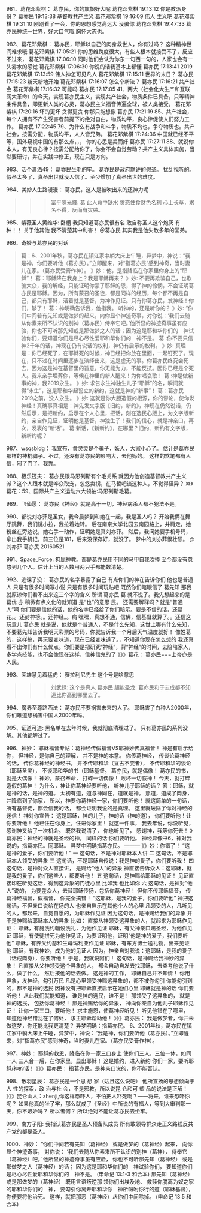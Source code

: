 981、葛花邓紫棋：    葛亦民，你的旗帜好大呢
葛花邓紫棋 19:13:12
你是教派身份？
葛亦民 19:13:38
基督教共产主义
葛花邓紫棋  19:16:09
伟人 主义吧
葛花邓紫棋  19:31:10
刚刚看了一会，你的思想感觉高远大
没骗你
葛花邓紫棋  19:47:33
葛亦民神统一世界，好大口气哦
胸怀大志也。

982、葛花邓紫棋：   葛亦民，耶稣以自己的肉身救世人，你有过吗？
这种精神世间难求哦
葛花邓紫棋  17:05:21
你的思维跨度很大，有些人根本就接受不了，反应不过来，
葛花邓紫棋  17:06:10
同时他们会认为你东一句西一句的，人家也会有一头雾水的感觉
葛花邓紫棋  17:06:30
你说的话我基本上都懂
葛亦民  17:13:41
2019
葛花邓紫棋  17:13:59
伟人神怎可见凡人
葛花邓紫棋  17:15:11
世界的末日？
葛亦民  17:15:23
新天新地开始
葛花邓紫棋  17:16:07
怎么个新法？
葛亦民  17:16:21
共产社会
葛花邓紫棋  17:16:32
可能吗
葛亦民  17:17:05
41、两大（社会化大生产和互联网大革命）的今天，实现葛亦民主义，实现共产社会，物质条件已具备，只等精神条件具备，即更新人类的心灵，葛亦民主义福音传遍全球，被人类接受。
葛花邓紫棋  17:20:16
坏的更坏 贪得更贪 你那只能想像
葛亦民  17:21:19
85、共产社会，每个人拥有不产生受害者前提下的绝对自由，物质均平，良心律促使人们努力工作。
葛亦民  17:22:45
79、为什么有战争和斗争，物质不均也，争夺物质也。共产社会，按需分配，物质均平，人人皆兄弟。
葛花邓紫棋  17:24:36
中国就已经不平等，国外窥视中国的有那么点，，，
你的心思是美而好
葛亦民  17:27:11
88、就说你本人，有无良心律？按需分配给你了，你会不会自觉劳动？共产主义具体实施，当然要研讨，并在实践中修正，现在只是方向。

983、活个潇洒49：    葛亦民坐毛的牢。
葛亦民是政府默许的假圣。
扰乱视听的。假圣太多了，真圣出世就没人信了。至少增加了真圣出世的难度。

984、美妙人生路漫漫：   葛亦民，这人是被吹出来的还神力呢
>>>富平陳光輝: 葛
此人命中缺水
贪恋住食财色名利
心上长草，求名不得，反而有灾殃。

985、紫薇圣人黄维华:    卧槽 我只知道葛亦民很有名 
敢自称圣人这个炮灰 有种！！ 关于他其他
我不清楚其中利害！ ＠葛亦民 其实我是他失散多年的堂弟。

986、奇妙与葛亦民的对话
>葛：6、2001年秋，葛亦民在镇江家中躺大床上午睡，异梦中，神说：“我是神，你们要听他（葛亦民）。”立即醒来，对“指葛亦民”感到神奇，当时妻儿在家。（葛亦民受膏作神）。
》妙：他，是指降临在你家里你身上的“耶稣”！
>葛：耶稣降在我身上？我是耶稣再来？
》妙: 不要再欺骗自己，也欺骗大众，我的解经，只能证明你蒙了耶稣的恩，得了神的怜悯，不会证明葛亦民是耶稣。因为，所有蒙召的圣徒，都是同样的经历，每个都不再是自己，都只有耶稣，活着就是基督，为神作见证。只有你葛亦民，发神经！你们，够了！
>葛：神明确告诉我，他指我。
听神的，还是听你的？
》妙: “你们中间若有先知或是做梦的起来，向你显个神迹奇事，对你说：‘我们去随从你素来所不认识的别神（葛亦民）侍奉它吧。’他所显的神迹奇事虽有应验，你也不可听那先知或是那做梦之人的话；因为这是耶和华你们的　神试验你们，要知道你们是尽心尽性爱耶和华你们的　神不是。
>葛 :你不要只信神2千年的话，神现在仍有说话的权利，神仍有启示的权利。
》妙: 真理是：你已经死了，在耶稣死的时候，神已经把你放在里面，一起钉死了。现在，只不过在时间里逐步在演绎出来，这是虚无的事。你葛亦民终究会死去，因为这是神在基督里的旨意。你无能为力，不能反抗。因你已经是个死人。我来亲手埋葬你，等候在神里的新人醒来！为你唱哀歌！
>葛 :神是做新事的神，我2019永生。
》妙: 求告永生神独生儿子“耶稣”的名，瞬间就得“永生”，这是耶和华起誓立的新约，这就是神的“新事”！
>葛：葛亦民2019之前，没人永生。
》妙: 这就是你大胆造假的根源，你的谬论，使你发神经！真确事真相是：神先发文字版《旧约，新约》，神现在仍然说话，仍然启示，是把新约，启示在个人心里，把话，刻在选民心版上，为文字版新约，亲自作见证，证明他是基督，神独生子！我们的信心，就是神亲口，再次，发表的“新话”。
>葛:新话，《新新约》，在哪里？旧约、新约有文字版，新新约呢？

987、wsqsbldg：    我宣布，黄灵灵是个骗子，妖人，大家小心了。
估计是葛亦民那样的神棍骗子。不过，还没有葛亦民的影响大，去他妈的。
这样的煞笔都有人信，邪了门了，我靠。

988、极乐筏夫：   葛亦民跟马恩列斯有个毛关系
就因为他创造基督教共产主义派？这个人跟本就是哗众取宠，忽悠卖拐，在马哲吧谈这种人，不觉得怪异？
》》》葛花：59、国际共产主义运动六大领袖:马恩列斯毛葛。

989、飞仙愿：    葛亦民《神经》就是高于一切，神经病杀人都不犯法不是。

990、都说刘亦菲是圣女，我今晨梦到和她在一起，我是圣人吗？
开始我俩在舞厅跳舞，我们跳小拉，我拉着她转。
后在南京大学北园去南园路上，并肩走，她粉丝在旁边说，她右手一动作，证明她是真刘亦菲。
然后，我问她要手机号码，拿出我手机记，前三位是181，后来没保存好，就没了。
梦中的刘亦菲很壮硕。
@刘亦菲 
葛亦民
20160521

991、Space_Force:     狗屁神教。都是葛亦民用不同的马甲自我吹捧
至今都没有忽悠到几个人。估计上当的人数用两只手都能数清楚。

992、逃课了没：    葛亦民的名字暴露了自己
有点你们的神在告诉你们
他也是普通人
只是有很多时间写小说
只是有很多时间玩贴吧
既然你们瞎眼信了 葛先知
那我就原谅你们看不出来这三个字的含义
所谓 葛亦民
葛 就不说了。我先想起来的是葛优
亦 稍微有点文化的就知道 是“也”的意思
民。 还需要解释吗？就是“普通人”啊 你们要是信他的话，他的名字已经给了你们暗示。要是不信的话，还葛花。。还封神榜。。还神经。。病
嘿嘿，真想不通，信佛，信基督就算了。。还信这玩意儿
葛亦民 就是说，他就是个普通人，不是什么先知，这世上哪有什么先知，不要葛先知告诉我明天彩票的号码，你就告诉我一个月后天气温度就好！
像姓葛的，这样搞，再玩要变味道，现在已经变味道了。，不知道你现在怎么想的
我还真看不出你们有什么优点。你们要是把研究“神经”，背“神经”的时间，去陪陪家人，多学点技能，也不会像现在这样，信神信鬼的了
》》》葛花： 葛亦民===上帝亦是人民。

993、荚雄慧见着猛虎：    赛拉利尼先生 这个号是啥意思
>>>刘武绿:  这个是真人 葛亦民
>>超能圣龙: 葛亦民和于志成都不知道比你高到哪里去了。

994、魔界至尊路西法：   葛亦民不要祸害未来的人了。
耶稣害了白种人2000年，你们难道想祸害中国人2000年吗。

995、证道可道:    黑名单在去年时候，我就彻底清理过了。
只有葛亦民的系列没解。其他都解过了。

996、神妙：    耶稣福音专帖：葛神经传假福音VS耶神妙传真福音！
神是有启示给你，
但神经，是你自己的理解，
并不是神的本意。
你传葛神经，
传谈论葛神经的话，
传你葛神经的神经书，
并不传耶和华（亘古不变者），
不传耶和华的谈论（耶稣圣灵），
不谈耶和华的书（耶稣基督。
葛亦民，就是偶像！
葛亦民的书，就是大偶像！
神妙，蒙召奉命，
打碎一切偶像！
败坏一切假神！
今天，就打碎造假的葛神！
为什么，神让你葛神经要听他，
听神儿子耶稣的话？
答：耶稣，就是神的话，是神的道。
太初有道，道与神同在，道就是神。
那道，道成了肉身，并降临到了你家，
所以，神要你葛神经一家，你们要听他！
就这简单的一句话，
所有基督徒，都会信我的话，
都会证明我说的是真理。
这里就破除了你对神经的迷信！
神对你宣告：
这是耶稣，神的儿子，神的话（神的道），
你们要听他！让你要听他！
他已住在你身上，住进你家里！
就这一件事，
我去年说，你没听见，
感谢神又给了一次机会。
既然我说清了，
你也听见了，
感谢神，我等你死去！
》葛亦民：神经的神就是圣经的神，
同样的话:你们要听他。 
神经异像书6，神对我说的，指葛亦民。同耶稣。
异梦中明确指葛亦民。
———
》》妙：你错了！
“这是神的爱子，你们要听他！”
一
这句话，不是神对耶稣本人讲
二
这句话，不是耶稣本人领受的异象
三
这句话，不是耶稣自传说：我是神的爱子，你们要听我！
四
这句话，是神对众人直接讲，
是赐给“他人”的异象
神直接告诉众人：这耶稣，就是我的爱子，你们这些人，都要听他！
五
这句话，是神赐给耶稣的见证！
见证直接印在听见这话，得到这异象的门徒心里
比如我
也比如你
六
这句话，是神对“他人”说的，
为要差众人，去替耶稣传扬，包括你葛神经！
但你不传耶稣福音，
传葛神经福音，假福音，
你完全搞错！
“这耶稣，是我的爱子，你们要听他”
神把这句话，不但亲口说给在场的人
也亲自启示在其他个人的心里
凡领受的人，凡听见的人，都起来，自觉自愿的，为耶稣作见证
因为这句话，是神赐给我们的异象
并不是神赐给耶稣本人的异象
比如：
直接从神领受这异象的人，就起来为耶稣作见证：
耶稣，有施洗约翰设洗礼，为他作见证
耶稣，有父神亲口赐圣经，为他作见证
耶稣，有使徒拼死为他作见证，为要证明他，证明“他是神的爱子，我们要听他”
耶稣，有养父约瑟和生母玛利亚作见证
耶稣，有东方博士送礼物，出来见证他
耶稣，有我神妙，成为他的见证人
因为，神亲自对我说：这耶稣，是我的爱子（话成肉身），你要听他！
于是，我就说阿们！
这句话，是神赐给我神妙的异象！
凡直接从父神领受这个异象的人，
都会自动自发去找耶稣，
去查考他说了什么，做了什么，
然后按他的话去做。
这是神的工作，
耶稣自己并不知情！
你用异象，发神经，勾引万民
凡是心里领受神赐这异象的，都不被你勾引
你能勾引到的，都不是神的选民
因神没有把耶稣直接启示在她们心里
耶稣就是神的话
你们要听他！
从此我们就能知道，
谁是神的选民，谁不是！
那领受了这异象的，
就是神的选民，
包括你葛神经！
那是神赐给你的异象，
神向你亲自为他儿子耶稣作见证！
让你一家三口，要听他！
求主施恩，使葛神经听见！
听见他错在了哪里，
知道他神经错乱在了何处，
求主耶稣帮助他！
》》》葛亦民： 我是做梦者，你并未做这梦，你还能比我更清楚？
异梦明确：指葛亦民。
6、2001年秋，葛亦民在镇江家中躺大床上午睡，异梦中，神说：“我是神，你们要听他（葛亦民）。”立即醒来，对“指葛亦民”感到神奇，当时妻儿在家。（葛亦民受膏作神）。

997、神妙：   耶稣的救恩，降临在你一家三口身上
使你们三人，三位一体，如同一人
三人合一后，在你家里，显出耶稣！
这是婚约，进入新约
你们一家，要听耶稣/神的话！
》》》葛亦民： 指葛亦民，是神亲口说的，你不能否认。

998、散羽星辰：     葛亦民是一个思 想 家（姑且这么说吧）
他所宣扬的思想倾向于人 性的探索，政 治与社 会，不是邪教，所以说昆 仑和可 塑 品的说法是正解！
》》》昆仑山人：zhenji,你这样恐吓人，不怕把人吓死啊？——将来，谁来恐吓你呢？ 
如果他真的坐了牢，那么就成了《圣经》中所说的有福人，等到大审判那一天，你不嫉妒吗？ 
所以者何？ 
所以绝对不能让葛亦民去坐牢。

999、南方子阳:     我指认葛亦民是圣人预备队成员
所有敢领导群众走正义路线反共产党的都是圣人。

1000、神妙：   “你们中间若有先知（葛神经）
或是做梦的（葛神经）起来，
向你显个神迹奇事，
对你说：
‘我们去随从你素来所不认识的别神（葛神），
侍奉它（葛神经）吧。’
他所显的神迹奇事虽有应验，
你也不可听那先知（葛神经）
或是那做梦之人（葛神经）的话； 
因为这是耶和华你们的　神试验你们，
要知道你们是尽心尽性爱耶和华你们的　神不是。
(申命记 13:1-3 和合本)
那先知（葛神经）
或是那做梦的（葛神经）
既用言语叛逆那
领你们出埃及地、
救赎你脱离为奴之家
的耶和华你们的　神，
要勾引你离开耶和华你　神所吩咐你行的道（耶稣基督），
你便要将他治死。
这样，就把那恶（葛神经）从你们中间除掉。 
(申命记 13:5 和合本)
